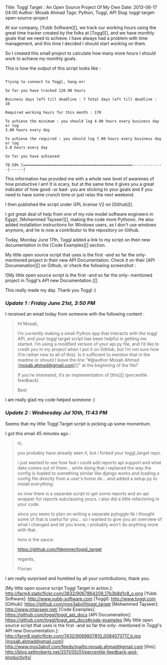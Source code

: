 Title: Toggl Target : An Open Source Project Of My Own Date: 2013-06-17 04:00
Author: Mosab Ahmad Tags: Python, Toggl, API Slug:
toggl-target-open-source-project

At our company, [Yubb Software][], we track our working hours using the great
time tracker created by the folks at [Toggl][], and we have monthly goals that
we need to achieve. I have always had a problem with time management, and this
time I decided I should start working on them.

So I created this small project to calculate how many more hours I should work
to achieve my monthly goals.

This is how the output of this script looks like :

``` Hi Checking Internet connectivity...  Internet seems fine!

Trying to connect to Toggl, hang on!

So far you have tracked 120.00 hours

Business days left till deadline : 7 Total days left till deadline : 10

Required working hours for this month : 170

To achieve the minimum : you should log 4.00 hours every business day or log
3.00 hours every day

To achieve the required : you should log 7.00 hours every business day or log
5.0 hours every day

So far you have achieved:

70.59% [=================================================--------------|------]
```

This information has provided me with a whole new level of awarenes of how
productive I am! It is scary, but at the same time it gives you a great
indicator of how good -or bad- you are sticking to your goals and if you need to
have some crunch time or just relax the next weekend.

I then published the script under GPL license V2 on [Github][].

I got great deal of help from one of my role model software engineers in Egypt,
  [Mohammed Tayseer][], making the code more Pythonic. He also added
  installation instructions for Windows users, as I don't use windows anymore,
  and he is now a contributor to the repository on Github.


Today, Monday June 17th, Toggl added a link to my script on their new
documentation in the [Code Examples][] section.


My little open source script that uses is the first -and so far the only-
mentioned project in their new API Documentation. Check it on their [API
Documenation][] on Github, or check the following screenshot :


![My little open source script is the first -and so far the only- mentioned
project in Toggl's API new Documentation.][]


This really made my day. Thank you Toggl :)


### ***Update 1 : Friday June 21st, 3:50 PM***


I received an email today from someone with the following content :



> Hi Mosab,
>
> I’m currently making a small Python app that interacts with the toggl API, and
> your toggl target script has been helpful in getting me started. I’m using a
> modified version of your api.py file, and I’d like to credit you in my project
> when I put it on GitHub, but I’m not sure how (I’m rather new to all of this).
> Is it sufficient to mention that in the readme or should I leave the line
> "\#@author Mosab Ahmad [mosab.ahmad@gmail.com][]" at the beginning of the
> file?
>
> If you’re interested, it’s an implementation of [this][] (percentile feedback)
>
> Best


I am really glad my code helped someone :)


### ***Update 2 : Wednesday Jul 10th, 11:43 PM***

Seems that my little Toggl Target script is picking up some momentum.


I got this email 45 minutes ago :

> hi,
>
> you probably have already seen it, but i forked your toggl\_target repo.
>
> i just wanted to see how fast i could add reports api support and what data
> comes out of there... while doing that i replaced the way the config is loaded
> to something similar like django works and loading a config file directly from
> a user's home dir... and added a setup.py to install everything.
>
> so now there is a separate script to get some reports and an api wrapper for
> reports subclassing yours. i also did a little refactoring in your code.
>
> since you seem to plan on writing a separate pytoggle lib i thought some of
> that is useful for you... so i wanted to give you an overview of what i
> changed and let you know, i probably won't do anything more with that.
>
> here is the sauce:
>
> <https://github.com/fdemmer/toggl_target>
>
> regards,
>
> Florian

I am really surprised and humbled by all your contributions, thank you.


[My little open source script Toggl Target in action.]:
http://farm4.staticflickr.com/3832/9067864209_17b3b8d1c8_o.png [Yubb Software]:
http://www.yubb-software.com [Toggl]: http://www.toggl.com [Github]:
https://github.com/mos3abof/toggl_target [Mohammed Tayseer]:
http://www.mtayseer.net/ [Code Examples]:
https://github.com/toggl/toggl_api_docs [API Documenation]:
https://github.com/toggl/toggl_api_docs#code-examples [My little open source
script that uses is the first -and so far the only- mentioned in Toggl's API new
Documentation.]: http://farm8.staticflickr.com/7432/9069807810_0084073717_b.jpg
[mosab.ahmad@gmail.com]:
http://www.mos3abof.com/feeds/mailto:mosab.ahmad@gmail.com [this]:
http://blog.sethroberts.net/2011/05/01/percentile-feedback-and-productivity/
